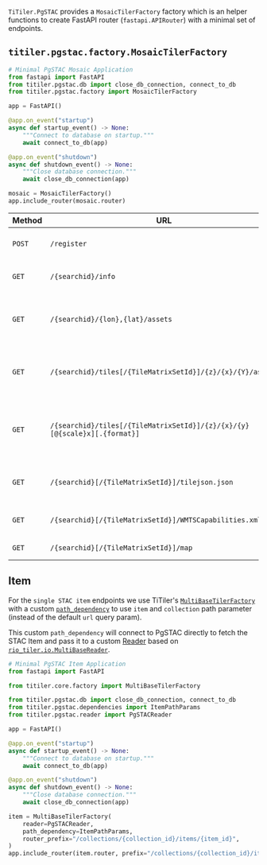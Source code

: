 `TiTiler.PgSTAC` provides a `MosaicTilerFactory` factory which is an helper functions to create FastAPI router (`fastapi.APIRouter`) with a minimal set of endpoints.

## `titiler.pgstac.factory.MosaicTilerFactory`

```python
# Minimal PgSTAC Mosaic Application
from fastapi import FastAPI
from titiler.pgstac.db import close_db_connection, connect_to_db
from titiler.pgstac.factory import MosaicTilerFactory

app = FastAPI()

@app.on_event("startup")
async def startup_event() -> None:
    """Connect to database on startup."""
    await connect_to_db(app)

@app.on_event("shutdown")
async def shutdown_event() -> None:
    """Close database connection."""
    await close_db_connection(app)

mosaic = MosaicTilerFactory()
app.include_router(mosaic.router)
```

| Method | URL                                                                       | Output                            | Description
| ------ | --------------------------------------------------------------------------|-----------------------------------|--------------
| `POST` | `/register`                                                               | JSON ([Register][register_model]) | Register **Search** query
| `GET`  | `/{searchid}/info`                                                        | JSON ([Info][info_model])         | Return **Search** query infos
| `GET`  | `/{searchid}/{lon},{lat}/assets`                                          | JSON                              | Return a list of assets which overlap a given point
| `GET`  | `/{searchid}/tiles[/{TileMatrixSetId}]/{z}/{x}/{Y}/assets`                | JSON                              | Return a list of assets which overlap a given tile
| `GET`  | `/{searchid}/tiles[/{TileMatrixSetId}]/{z}/{x}/{y}[@{scale}x][.{format}]` | image/bin                         | Create a web map tile image for a search query and a tile index
| `GET`  | `/{searchid}[/{TileMatrixSetId}]/tilejson.json`                           | JSON ([TileJSON][tilejson_model]) | Return a Mapbox TileJSON document
| `GET`  | `/{searchid}[/{TileMatrixSetId}]/WMTSCapabilities.xml`                    | XML                               | return OGC WMTS Get Capabilities
| `GET`  | `/{searchid}[/{TileMatrixSetId}]/map`                                     | HTML                              | simple map viewer

## Item

For the `single STAC item` endpoints we use TiTiler's [`MultiBaseTilerFactory`]() with a custom [`path_dependency`]() to use `item` and `collection` path parameter (instead of the default `url` query param).

This custom `path_dependency` will connect to PgSTAC directly to fetch the STAC Item and pass it to a custom [Reader]() based on [`rio_tiler.io.MultiBaseReader`]().

```python
# Minimal PgSTAC Item Application
from fastapi import FastAPI

from titiler.core.factory import MultiBaseTilerFactory

from titiler.pgstac.db import close_db_connection, connect_to_db
from titiler.pgstac.dependencies import ItemPathParams
from titiler.pgstac.reader import PgSTACReader

app = FastAPI()

@app.on_event("startup")
async def startup_event() -> None:
    """Connect to database on startup."""
    await connect_to_db(app)

@app.on_event("shutdown")
async def shutdown_event() -> None:
    """Close database connection."""
    await close_db_connection(app)

item = MultiBaseTilerFactory(
    reader=PgSTACReader,
    path_dependency=ItemPathParams,
    router_prefix="/collections/{collection_id}/items/{item_id}",
)
app.include_router(item.router, prefix="/collections/{collection_id}/items/{item_id}")
```

[tilejson_model]: https://github.com/developmentseed/titiler/blob/2335048a407f17127099cbbc6c14e1328852d619/src/titiler/core/titiler/core/models/mapbox.py#L16-L38
[info_model]: https://github.com/stac-utils/titiler-pgstac/blob/047315da8851a974660032ca45f219db2c3a8d54/titiler/pgstac/model.py#L236-L240
[register_model]: https://github.com/stac-utils/titiler-pgstac/blob/047315da8851a974660032ca45f219db2c3a8d54/titiler/pgstac/model.py#L229-L233
